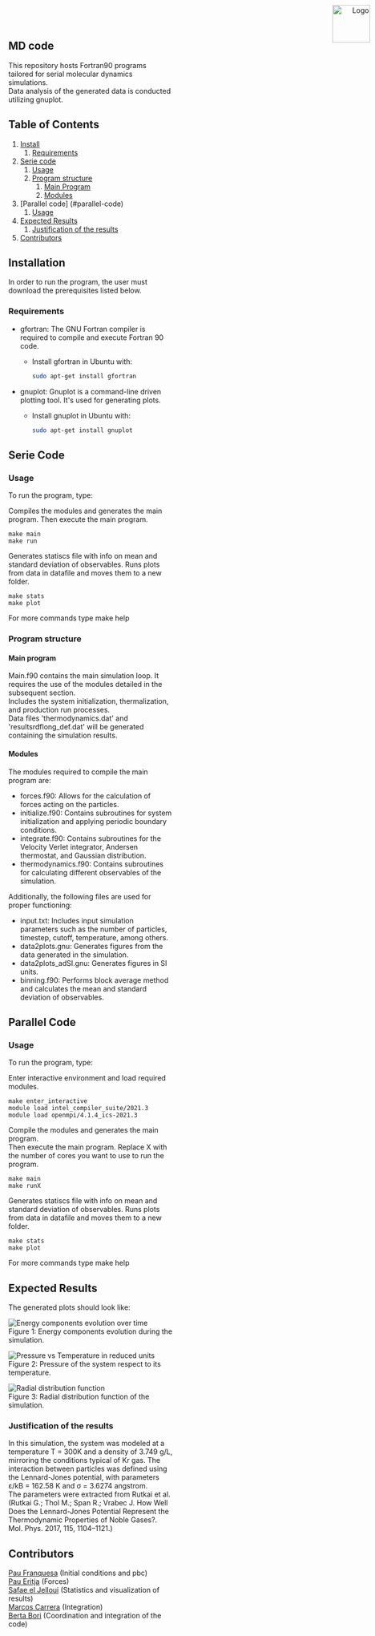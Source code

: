 <div style="width: 65%;">
<p align="right" width="100%">
   <img src="https://github.com/Eines-Informatiques-Avancades/awesome-readme/blob/master/icon.png" alt="Logo" width="75" style="position: absolute; top: 10px; right: 10px;">
</p>  
   
## MD code 	
This repository hosts Fortran90 programs tailored for serial molecular dynamics simulations.  
Data analysis of the generated data is conducted utilizing gnuplot.


## Table of Contents
1. [Install](#install)
   1. [Requirements](#requirements)
2. [Serie code](#serie-code)
	1. [Usage](#usage)
	2. [Program structure](#program-structure)
	   1. [Main Program](#main-program)
	   2. [Modules](#modules)
3. [Parallel code] (#parallel-code)
	1. [Usage](#usage)
4. [Expected Results](#expected-results)
   1. [Justification of the results](#justification-of-the-results)
5. [Contributors](#contributors)


## Installation
In order to run the program, the user must download the prerequisites listed below.

### Requirements
- gfortran: The GNU Fortran compiler is required to compile and execute Fortran 90 code.
  - Install gfortran in Ubuntu with: 

    ```bash
    sudo apt-get install gfortran
    ```
- gnuplot: Gnuplot is a command-line driven plotting tool. It's used for generating plots.
  - Install gnuplot in Ubuntu with:

    ```bash
    sudo apt-get install gnuplot
    ```
## Serie Code

### Usage
To run the program, type:  

Compiles the modules and generates the main program. Then execute the main program.
```
make main
make run
```
Generates statiscs file with info on mean and standard deviation of observables. Runs plots from data in datafile and moves them to a new folder.
```
make stats
make plot
```
For more commands type make help

###  Program structure

####  Main program
Main.f90 contains the main simulation loop. It requires the use of the modules detailed in the subsequent section.  
Includes the system initialization, thermalization, and production run processes.  
Data files 'thermodynamics.dat' and 'resultsrdflong_def.dat' will be generated containing the simulation results.

####  Modules
The modules required to compile the main program are:

- forces.f90: Allows for the calculation of forces acting on the particles.
- initialize.f90: Contains subroutines for system initialization and applying periodic boundary conditions.
- integrate.f90: Contains subroutines for the Velocity Verlet integrator, Andersen thermostat, and Gaussian distribution.
- thermodynamics.f90: Contains subroutines for calculating different observables of the simulation.  

Additionally, the following files are used for proper functioning:
- input.txt: Includes input simulation parameters such as the number of particles, timestep, cutoff, temperature, among others.
- data2plots.gnu: Generates figures from the data generated in the simulation.  
- data2plots_adSI.gnu: Generates figures in SI units.  
- binning.f90: Performs block average method and calculates the mean and standard deviation of observables.

## Parallel Code

### Usage
To run the program, type:  

Enter interactive environment and load required modules.
```
make enter_interactive
module load intel_compiler_suite/2021.3
module load openmpi/4.1.4_ics-2021.3
```
Compile the modules and generates the main program.  
Then execute the main program. Replace X with the number of cores you want to use to run the program.
```
make main
make runX
```
Generates statiscs file with info on mean and standard deviation of observables. Runs plots from data in datafile and moves them to a new folder.
```
make stats
make plot
```
For more commands type make help

##  Expected Results
The generated plots should look like:  

![Energy components evolution over time](https://github.com/Eines-Informatiques-Avancades/Project-I/blob/master/serie_code/Figs_SIunits/Esvst_SI.png)  
Figure 1: Energy components evolution during the simulation.

![Pressure vs Temperature in reduced units](https://github.com/Eines-Informatiques-Avancades/Project-I/blob/master/serie_code/Figs_SIunits/PvsT_SI.png)  
Figure 2: Pressure of the system respect to its temperature.

![Radial distribution function](https://github.com/Eines-Informatiques-Avancades/Project-I/blob/master/serie_code/Figs_redunits/RDF.png)  
Figure 3: Radial distribution function of the simulation.

###  Justification of the results
In this simulation, the system was modeled at a temperature T = 300K and a density of 3.749 g/L, mirroring the conditions typical of Kr gas.
The interaction between particles was defined using the Lennard-Jones potential, with parameters ε/kB = 162.58 K and σ = 3.6274 angstrom.  
The parameters were extracted from Rutkai et al. (Rutkai G.; Thol M.; Span R.; Vrabec J. How Well Does the Lennard-Jones Potential Represent the Thermodynamic Properties of Noble Gases?. Mol. Phys. 2017, 115, 1104–1121.)  

## Contributors
[Pau Franquesa](https://github.com/PFranqV) (Initial conditions and pbc)  
[Pau Eritja](https://github.com/PauEritja) (Forces)  
[Safae el Jelloui](https://github.com/SafaJeBo) (Statistics and visualization of results)  
[Marcos Carrera](https://github.com/Marcos-C-A) (Integration)  
[Berta Bori](https://github.com/bbobru) (Coordination and integration of the code)

</div>
